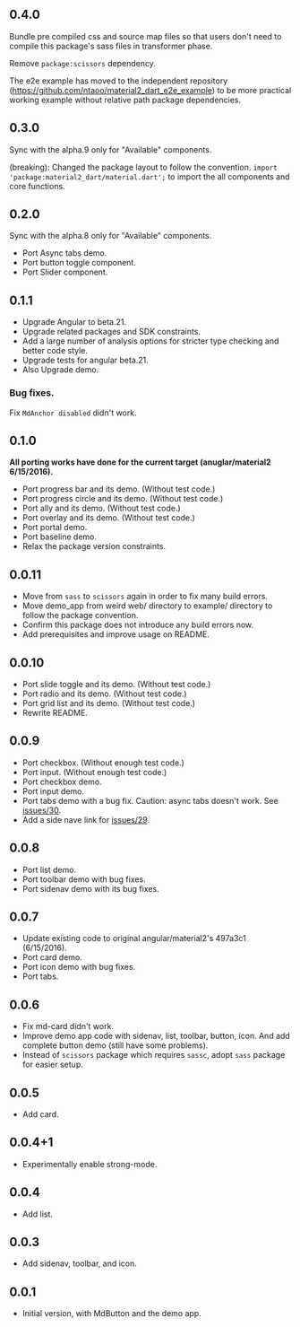 ## 0.4.0

Bundle pre compiled css and source map files so that users don't need to compile this package's sass files in transformer phase.

Remove `package:scissors` dependency.

The e2e example has moved to the independent repository (https://github.com/ntaoo/material2_dart_e2e_example) to be more practical working example without relative path package dependencies.

## 0.3.0

Sync with the alpha.9 only for "Available" components.

(breaking): Changed the package layout to follow the convention.
`import 'package:material2_dart/material.dart';` to import the all components and core functions.

## 0.2.0

Sync with the alpha.8 only for "Available" components.

- Port Async tabs demo.
- Port button toggle component. 
- Port Slider component.

## 0.1.1

- Upgrade Angular to beta.21.
- Upgrade related packages and SDK constraints.
- Add a large number of analysis options for stricter type checking and better code style.
- Upgrade tests for angular beta.21.
- Also Upgrade demo.
 
### Bug fixes.

Fix `MdAnchor disabled` didn't work.

## 0.1.0

**All porting works have done for the current target (anuglar/material2 6/15/2016).**

- Port progress bar and its demo. (Without test code.)
- Port progress circle and its demo. (Without test code.)
- Port ally and its demo. (Without test code.)
- Port overlay and its demo. (Without test code.)
- Port portal demo.
- Port baseline demo.
- Relax the package version constraints.

## 0.0.11

- Move from `sass` to `scissors` again in order to fix many build errors.
- Move demo_app from weird web/ directory to example/ directory to follow the package convention.
- Confirm this package does not introduce any build errors now.
- Add prerequisites and improve usage on README.

## 0.0.10

- Port slide toggle and its demo. (Without test code.)
- Port radio and its demo. (Without test code.)
- Port grid list and its demo. (Without test code.)
- Rewrite README.

## 0.0.9

- Port checkbox. (Without enough test code.)
- Port input. (Without enough test code.)
- Port checkbox demo.
- Port input demo.
- Port tabs demo with a bug fix. Caution: async tabs doesn't work. See [issues/30](https://github.com/ntaoo/material2_dart/issues/30).
- Add a side nave link for [issues/29](https://github.com/ntaoo/material2_dart/issues/29).

## 0.0.8

- Port list demo.
- Port toolbar demo with bug fixes.
- Port sidenav demo with its bug fixes.

## 0.0.7

- Update existing code to original angular/material2's 497a3c1 (6/15/2016).
- Port card demo.
- Port icon demo with bug fixes.
- Port tabs.

## 0.0.6

- Fix md-card didn't work.
- Improve demo app code with sidenav, list, toolbar, button, icon. And add complete button demo (still have some problems).
- Instead of `scissors` package which requires `sassc`, adopt `sass` package for easier setup.

## 0.0.5

- Add card.


## 0.0.4+1

- Experimentally enable strong-mode.

## 0.0.4

- Add list.

## 0.0.3

- Add sidenav, toolbar, and icon.

## 0.0.1

- Initial version, with MdButton and the demo app.
